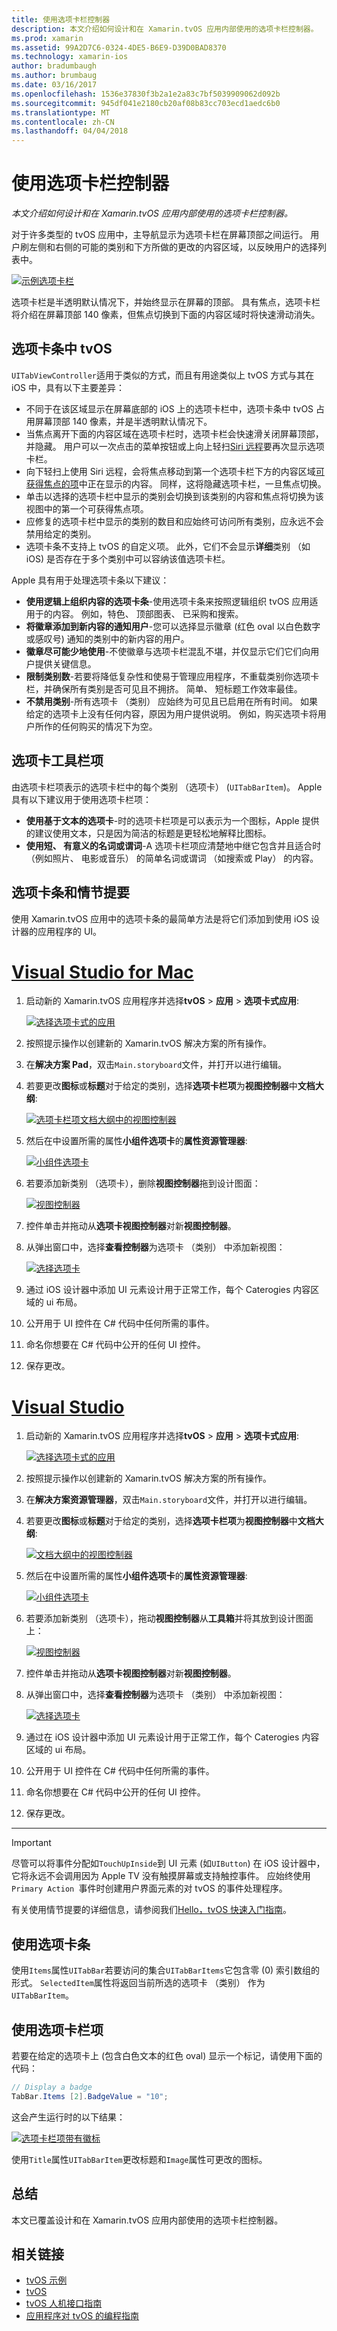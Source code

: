 ```yaml
---
title: 使用选项卡栏控制器
description: 本文介绍如何设计和在 Xamarin.tvOS 应用内部使用的选项卡栏控制器。
ms.prod: xamarin
ms.assetid: 99A2D7C6-0324-4DE5-B6E9-D39D0BAD8370
ms.technology: xamarin-ios
author: bradumbaugh
ms.author: brumbaug
ms.date: 03/16/2017
ms.openlocfilehash: 1536e37830f3b2a1e2a83c7bf5039909062d092b
ms.sourcegitcommit: 945df041e2180cb20af08b83cc703ecd1aedc6b0
ms.translationtype: MT
ms.contentlocale: zh-CN
ms.lasthandoff: 04/04/2018
---
```

# <a name="working-with-tab-bar-controller"></a>使用选项卡栏控制器

_本文介绍如何设计和在 Xamarin.tvOS 应用内部使用的选项卡栏控制器。_

对于许多类型的 tvOS 应用中，主导航显示为选项卡栏在屏幕顶部之间运行。 用户刷左侧和右侧的可能的类别和下方所做的更改的内容区域，以反映用户的选择列表中。

[![](tab-bars-images/tab01.png "示例选项卡栏")](tab-bars-images/tab01.png#lightbox)

选项卡栏是半透明默认情况下，并始终显示在屏幕的顶部。 具有焦点，选项卡栏将介绍在屏幕顶部 140 像素，但焦点切换到下面的内容区域时将快速滑动消失。

<a name="Tab-Bars-in-tvOS" />

## <a name="tab-bars-in-tvos"></a>选项卡条中 tvOS

`UITabViewController`适用于类似的方式，而且有用途类似上 tvOS 方式与其在 iOS 中，具有以下主要差异：

- 不同于在该区域显示在屏幕底部的 iOS 上的选项卡栏中，选项卡条中 tvOS 占用屏幕顶部 140 像素，并是半透明默认情况下。
- 当焦点离开下面的内容区域在选项卡栏时，选项卡栏会快速滑关闭屏幕顶部，并隐藏。 用户可以一次点击的菜单按钮或上向上轻扫[Siri 远程](~/ios/tvos/platform/remote-bluetooth.md#The-Siri-Remote)要再次显示选项卡栏。
- 向下轻扫上使用 Siri 远程，会将焦点移动到第一个选项卡栏下方的内容区域[可获得焦点的项](~/ios/tvos/app-fundamentals/navigation-focus.md#Focus-and-Selection)中正在显示的内容。 同样，这将隐藏选项卡栏，一旦焦点切换。
- 单击以选择的选项卡栏中显示的类别会切换到该类别的内容和焦点将切换为该视图中的第一个可获得焦点项。
- 应修复的选项卡栏中显示的类别的数目和应始终可访问所有类别，应永远不会禁用给定的类别。
- 选项卡条不支持上 tvOS 的自定义项。 此外，它们不会显示**详细**类别 （如 iOS) 是否存在于多个类别中可以容纳该值选项卡栏。

Apple 具有用于处理选项卡条以下建议：

- **使用逻辑上组织内容的选项卡条**-使用选项卡条来按照逻辑组织 tvOS 应用适用于的内容。 例如，特色、 顶部图表、 已采购和搜索。
- **将徽章添加到新内容的通知用户**-您可以选择显示徽章 (红色 oval 以白色数字或感叹号) 通知的类别中的新内容的用户。
- **徽章尽可能少地使用**-不使徽章与选项卡栏混乱不堪，并仅显示它们它们向用户提供关键信息。
- **限制类别数**-若要将降低复杂性和使易于管理应用程序，不重载类别你选项卡栏，并确保所有类别是否可见且不拥挤。 简单、 短标题工作效率最佳。
- **不禁用类别**-所有选项卡 （类别） 应始终为可见且已启用在所有时间。 如果给定的选项卡上没有任何内容，原因为用户提供说明。 例如，购买选项卡将用户所作的任何购买的情况下为空。

<a name="Tab-Bar-Items" />

## <a name="tab-bar-items"></a>选项卡工具栏项

由选项卡栏项表示的选项卡栏中的每个类别 （选项卡） (`UITabBarItem`)。 Apple 具有以下建议用于使用选项卡栏项：

- **使用基于文本的选项卡**-时的选项卡栏项是可以表示为一个图标，Apple 提供的建议使用文本，只是因为简洁的标题是更轻松地解释比图标。
- **使用短、 有意义的名词或谓词**-A 选项卡栏项应清楚地中继它包含并且适合时 （例如照片、 电影或音乐） 的简单名词或谓词 （如搜索或 Play） 的内容。

<a name="Tab-Bars-and-Storyboards" />

## <a name="tab-bars-and-storyboards"></a>选项卡条和情节提要

使用 Xamarin.tvOS 应用中的选项卡条的最简单方法是将它们添加到使用 iOS 设计器的应用程序的 UI。

# <a name="visual-studio-for-mactabvsmac"></a>[Visual Studio for Mac](#tab/vsmac)
    
1. 启动新的 Xamarin.tvOS 应用程序并选择**tvOS** > **应用** > **选项卡式应用**: 

    [![](tab-bars-images/tab02.png "选择选项卡式的应用")](tab-bars-images/tab02.png#lightbox)
1. 按照提示操作以创建新的 Xamarin.tvOS 解决方案的所有操作。
1. 在**解决方案 Pad**，双击`Main.storyboard`文件，并打开以进行编辑。
1. 若要更改**图标**或**标题**对于给定的类别，选择**选项卡栏项**为**视图控制器**中**文档大纲**:

    [![](tab-bars-images/tab03a.png "选项卡栏项文档大纲中的视图控制器")](tab-bars-images/tab03a.png#lightbox)
1. 然后在中设置所需的属性**小组件选项卡**的**属性资源管理器**: 

    [![](tab-bars-images/tab03.png "小组件选项卡")](tab-bars-images/tab03.png#lightbox)
1. 若要添加新类别 （选项卡），删除**视图控制器**拖到设计图面： 

    [![](tab-bars-images/tab04.png "视图控制器")](tab-bars-images/tab04.png#lightbox)
1. 控件单击并拖动从**选项卡视图控制器**对新**视图控制器**。
1. 从弹出窗口中，选择**查看控制器**为选项卡 （类别） 中添加新视图： 

    [![](tab-bars-images/tab05.png "选择选项卡")](tab-bars-images/tab05.png#lightbox)
1. 通过 iOS 设计器中添加 UI 元素设计用于正常工作，每个 Caterogies 内容区域的 ui 布局。
1. 公开用于 UI 控件在 C# 代码中任何所需的事件。
1. 命名你想要在 C# 代码中公开的任何 UI 控件。
1. 保存更改。

# <a name="visual-studiotabvswin"></a>[Visual Studio](#tab/vswin)
    
1. 启动新的 Xamarin.tvOS 应用程序并选择**tvOS** > **应用** > **选项卡式应用**: 

    [![](tab-bars-images/tab02vs.png "选择选项卡式的应用")](tab-bars-images/tab02vs.png#lightbox)
1. 按照提示操作以创建新的 Xamarin.tvOS 解决方案的所有操作。
1. 在**解决方案资源管理器**，双击`Main.storyboard`文件，并打开以进行编辑。
1. 若要更改**图标**或**标题**对于给定的类别，选择**选项卡栏项**为**视图控制器**中**文档大纲**:

    [![](tab-bars-images/tab03avs.png "文档大纲中的视图控制器")](tab-bars-images/tab03avs.png#lightbox)
1. 然后在中设置所需的属性**小组件选项卡**的**属性资源管理器**: 

    [![](tab-bars-images/tab03vs.png "小组件选项卡")](tab-bars-images/tab03vs.png#lightbox)
1. 若要添加新类别 （选项卡），拖动**视图控制器**从**工具箱**并将其放到设计图面上： 

    [![](tab-bars-images/tab04vs.png "视图控制器")](tab-bars-images/tab04vs.png#lightbox)
1. 控件单击并拖动从**选项卡视图控制器**对新**视图控制器**。
1. 从弹出窗口中，选择**查看控制器**为选项卡 （类别） 中添加新视图： 

    [![](tab-bars-images/tab05vs.png "选择选项卡")](tab-bars-images/tab05vs.png#lightbox)
1. 通过在 iOS 设计器中添加 UI 元素设计用于正常工作，每个 Caterogies 内容区域的 ui 布局。
1. 公开用于 UI 控件在 C# 代码中任何所需的事件。
1. 命名你想要在 C# 代码中公开的任何 UI 控件。
1. 保存更改。
    
-----

> [!IMPORTANT]
> 尽管可以将事件分配如`TouchUpInside`到 UI 元素 (如`UIButton`) 在 iOS 设计器中，它将永远不会调用因为 Apple TV 没有触摸屏幕或支持触控事件。 应始终使用`Primary Action `事件时创建用户界面元素的对 tvOS 的事件处理程序。

有关使用情节提要的详细信息，请参阅我们[Hello，tvOS 快速入门指南](~/ios/tvos/get-started/hello-tvos.md)。 

<a name="Working-with-Tab-Bars" />

## <a name="working-with-tab-bars"></a>使用选项卡条

使用`Items`属性`UITabBar`若要访问的集合`UITabBarItems`它包含零 (0) 索引数组的形式。 `SelectedItem`属性将返回当前所选的选项卡 （类别） 作为`UITabBarItem`。


<a name="Working-with-Tab-Bar-Items" />

## <a name="working-with-tab-bar-items"></a>使用选项卡栏项

若要在给定的选项卡上 (包含白色文本的红色 oval) 显示一个标记，请使用下面的代码：

```csharp
// Display a badge
TabBar.Items [2].BadgeValue = "10";
```

这会产生运行时的以下结果：

[![](tab-bars-images/tab06.png "选项卡栏项带有徽标")](tab-bars-images/tab06.png#lightbox)

使用`Title`属性`UITabBarItem`更改标题和`Image`属性可更改的图标。

<a name="Summary" />

## <a name="summary"></a>总结

本文已覆盖设计和在 Xamarin.tvOS 应用内部使用的选项卡栏控制器。




## <a name="related-links"></a>相关链接

- [tvOS 示例](https://developer.xamarin.com/samples/tvos/all/)
- [tvOS](https://developer.apple.com/tvos/)
- [tvOS 人机接口指南](https://developer.apple.com/tvos/human-interface-guidelines/)
- [应用程序对 tvOS 的编程指南](https://developer.apple.com/library/prerelease/tvos/documentation/General/Conceptual/AppleTV_PG/)
